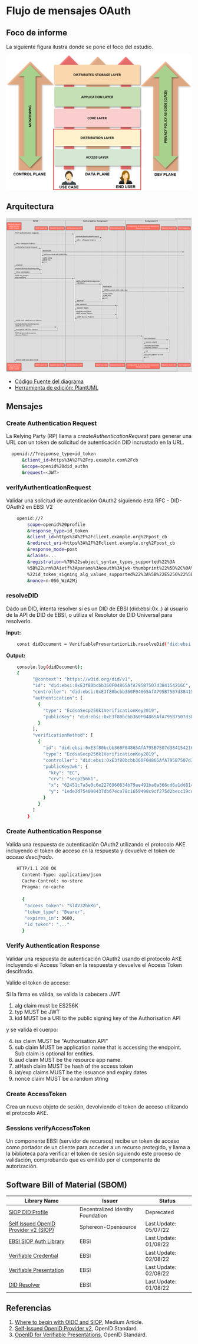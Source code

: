# Flujo de mensajes OAuth

## Foco de informe

La siguiente figura ilustra donde se pone el foco del estudio.

   ![alt text](./img/focus.png "Focus")

## Arquitectura

   ![alt text](./img/did-oidc_siop_v2.png "Focus")

- [Código Fuente del diagrama](./img/DID-OIDC_SIOP_sequence_diagram.txt)
- [Herramienta de edición: PlantUML](https://plantuml.com/)

## Mensajes

### Create Authentication Request

La Relying Party (RP) llama a *createAuthenticationRequest* para generar una URL con un token de solicitud de autenticación DID incrustado en la URL.

```bash
  openid://?response_type=id_token
      &client_id=https%3A%2F%2Frp.example.com%2Fcb
      &scope=openid%20did_authn
      &request=<JWT>
```

### verifyAuthenticationRequest

Validar una solicitud de autenticación OAuth2 siguiendo esta RFC - DID-OAuth2 en EBSI V2

```bash
    openid://?
        scope=openid%20profile
        &response_type=id_token
        &client_id=https%3A%2F%2Fclient.example.org%2Fpost_cb
        &redirect_uri=https%3A%2F%2Fclient.example.org%2Fpost_cb
        &response_mode=post
        &claims=...
        &registration=%7B%22subject_syntax_types_supported%22%3A
        %5B%22urn%3Aietf%3Aparams%3Aoauth%3Ajwk-thumbprint%22%5D%2C%0A%20%20%20%20
        %22id_token_signing_alg_values_supported%22%3A%5B%22ES256%22%5D%7D
        &nonce=n-0S6_WzA2Mj
```

### resolveDID

Dado un DID, intenta resolver si es un DID de EBSI (did:ebsi:0x..) al usuario de la API de DID de EBSI, o utiliza el Resolutor de DID Universal para resolverlo.

**Input:**

```bash
    const didDocument = VerifiablePresentationLib.resolveDid("did:ebsi:0xE3f80bcbb360F04865AfA795B7507d384154216C");
```

**Output:**

```bash
    console.log(didDocument);
    {
          "@context": "https://w3id.org/did/v1",
          "id": "did:ebsi:0xE3f80bcbb360F04865AfA795B7507d384154216C",
          "controller": "did:ebsi:0xE3f80bcbb360F04865AfA795B7507d384154216C",
          "authentication": [
            {
              "type": "EcdsaSecp256k1VerificationKey2019",
              "publicKey": "did:ebsi:0xE3f80bcbb360F04865AfA795B7507d384154216C#key-1"
            }
          ],
          "verificationMethod": [
            {
              "id": "did:ebsi:0xE3f80bcbb360F04865AfA795B7507d384154216C#key-1",
              "type": "EcdsaSecp256k1VerificationKey2019",
              "controller": "did:ebsi:0xE3f80bcbb360F04865AfA795B7507d384154216C",
              "publicKeyJwk": {
                "kty": "EC",
                "crv": "secp256k1",
                "x": "62451c7a3e0c6e2276960834b79ae491ba0a366cd6a1dd814571212ffaeaaf5a",
                "y": "1ede3d754090437db67eca78c1659498c9cf275d2becc19cdc8f1ef76b9d8159"
              }
            }
          ]
        }
```

### Create Authentication Response

Valida una respuesta de autenticación OAuth2 utilizando el protocolo AKE incluyendo el token de acceso en la respuesta y devuelve el token de *acceso descifrado*.

```bash
    HTTP/1.1 200 OK
      Content-Type: application/json
      Cache-Control: no-store
      Pragma: no-cache

      {
       "access_token": "SlAV32hkKG",
       "token_type": "Bearer",
       "expires_in": 3600,
       "id_token": "..."
      }
```

### Verify Authentication Response

Validar una respuesta de autenticación OAuth2 usando el protocolo AKE incluyendo el Access Token en la respuesta y devuelve el Access Token descifrado.

Valide el token de acceso:

Si la firma es válida, se valida la cabecera JWT

1. alg claim must be ES256K
2. typ MUST be JWT
3. kid MUST be a URI to the public signing key of the Authorisation API

y se valida el cuerpo:

4. iss claim MUST be "Authorisation API"
5. sub claim MUST be application name that is accessing the endpoint. Sub claim is optional for entities.
6. aud claim MUST be the resource app name.
7. atHash claim MUST be hash of the access token
8. iat/exp claims MUST be the issuance and expiry dates
9.  nonce claim MUST be a random string


### Create AccessToken

Crea un nuevo objeto de sesión, devolviendo el token de acceso utilizando el protocolo AKE.


### Sessions verifyAccessToken

Un componente EBSI (servidor de recursos) recibe un token de acceso como portador de un cliente para acceder a un recurso protegido, y llama a la biblioteca para verificar el token de sesión siguiendo este proceso de validación, comprobando que es emitido por el componente de autorización.

## Software Bill of Material (SBOM)

| Library Name          |        Issuer                    |   Status              |
|-----------------------|----------------------------------|-----------------------|
|[SIOP DID Profile](https://github.com/decentralized-identity/did-siop) | Decentralized Identity Foundation | Deprecated            |
|[Self Issued OpenID Provider v2 (SIOP)](https://github.com/Sphereon-Opensource/did-auth-siop)| Sphereon-Opensource| Last Update: 05/07/22 |
|[EBSI SIOP Auth Library](https://www.npmjs.com/package/@cef-ebsi/siop-auth)| EBSI                              | Last Update: 01/08/22 |
|[Verifiable Credential](https://www.npmjs.com/package/@cef-ebsi/verifiable-credential)| EBSI                              | Last Update: 02/08/22 |
|[Verifiable Presentation](https://www.npmjs.com/package/@cef-ebsi/verifiable-presentation)| EBSI                              | Last Update: 02/08/22 |
|[DID Resolver](https://www.npmjs.com/package/@cef-ebsi/ebsi-did-resolver)           | EBSI                              | Last Update: 01/08/22 |

## Referencias

1. [Where to begin with OIDC and SIOP](https://medium.com/decentralized-identity/where-to-begin-with-oidc-and-siop-7dd186c89796), Medium Article.
2. [Self-Issued OpenID Provider v2](https://openid.net/specs/openid-connect-self-issued-v2-1_0.html), OpenID Standard.
3. [OpenID for Verifiable Presentations](https://openid.net/specs/openid-4-verifiable-presentations-1_0.html), OpenID Standard.
